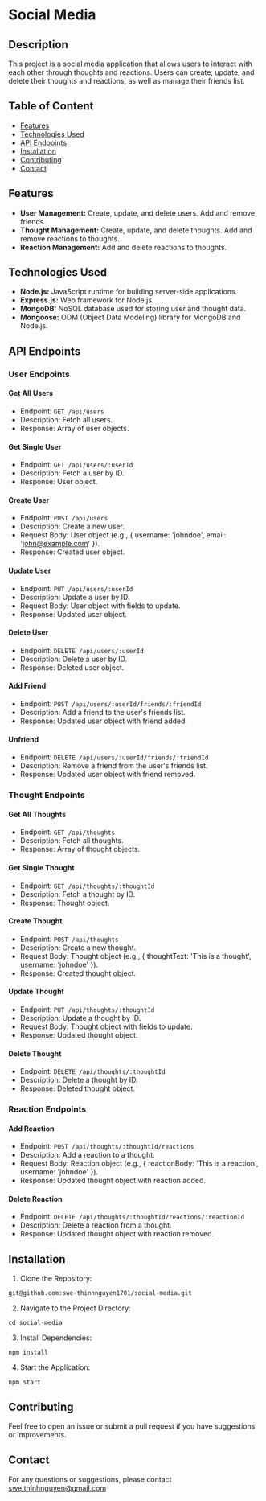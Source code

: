 # Social Media

## Description
This project is a social media application that allows users to interact with each other through thoughts and reactions. Users can create, update, and delete their thoughts and reactions, as well as manage their friends list.

## Table of Content
* [Features](#features)
* [Technologies Used](#technologies-used)
* [API Endpoints](#api-endpoints)
* [Installation](#installation)
* [Contributing](#contributing)
* [Contact](#contact)

## Features
* **User Management:** Create, update, and delete users. Add and remove friends.
* **Thought Management:** Create, update, and delete thoughts. Add and remove reactions to thoughts.
* **Reaction Management:** Add and delete reactions to thoughts.

## Technologies Used
* **Node.js:** JavaScript runtime for building server-side applications.
* **Express.js:** Web framework for Node.js.
* **MongoDB:** NoSQL database used for storing user and thought data.
* **Mongoose:** ODM (Object Data Modeling) library for MongoDB and Node.js.

## API Endpoints
### User Endpoints
#### Get All Users
* Endpoint: `GET /api/users`
* Description: Fetch all users.
* Response: Array of user objects.

#### Get Single User
* Endpoint: `GET /api/users/:userId`
* Description: Fetch a user by ID.
* Response: User object.

#### Create User
* Endpoint: `POST /api/users`
* Description: Create a new user.
* Request Body: User object (e.g., { username: 'johndoe', email: 'john@example.com' }).
* Response: Created user object.

#### Update User
* Endpoint: `PUT /api/users/:userId`
* Description: Update a user by ID.
* Request Body: User object with fields to update.
* Response: Updated user object.

#### Delete User
* Endpoint: `DELETE /api/users/:userId`
* Description: Delete a user by ID.
* Response: Deleted user object.

#### Add Friend
* Endpoint: `POST /api/users/:userId/friends/:friendId`
* Description: Add a friend to the user's friends list.
* Response: Updated user object with friend added.

#### Unfriend
* Endpoint: `DELETE /api/users/:userId/friends/:friendId`
* Description: Remove a friend from the user's friends list.
* Response: Updated user object with friend removed.

### Thought Endpoints
#### Get All Thoughts
* Endpoint: `GET /api/thoughts`
* Description: Fetch all thoughts.
* Response: Array of thought objects.

#### Get Single Thought
* Endpoint: `GET /api/thoughts/:thoughtId`
* Description: Fetch a thought by ID.
* Response: Thought object.

#### Create Thought
* Endpoint: `POST /api/thoughts`
* Description: Create a new thought.
* Request Body: Thought object (e.g., { thoughtText: 'This is a thought', username: 'johndoe' }).
* Response: Created thought object.

#### Update Thought
* Endpoint: `PUT /api/thoughts/:thoughtId`
* Description: Update a thought by ID.
* Request Body: Thought object with fields to update.
* Response: Updated thought object.

#### Delete Thought
* Endpoint: `DELETE /api/thoughts/:thoughtId`
* Description: Delete a thought by ID.
* Response: Deleted thought object.

### Reaction Endpoints
#### Add Reaction
* Endpoint: `POST /api/thoughts/:thoughtId/reactions`
* Description: Add a reaction to a thought.
* Request Body: Reaction object (e.g., { reactionBody: 'This is a reaction', username: 'johndoe' }).
* Response: Updated thought object with reaction added.

#### Delete Reaction
* Endpoint: `DELETE /api/thoughts/:thoughtId/reactions/:reactionId`
* Description: Delete a reaction from a thought.
* Response: Updated thought object with reaction removed.

## Installation
1. Clone the Repository:
```
git@github.com:swe-thinhnguyen1701/social-media.git
```

2. Navigate to the Project Directory:
```
cd social-media
```

3. Install Dependencies:
```
npm install
```

4. Start the Application:
```
npm start
```
## Contributing
Feel free to open an issue or submit a pull request if you have suggestions or improvements.

## Contact
For any questions or suggestions, please contact swe.thinhnguyen@gmail.com